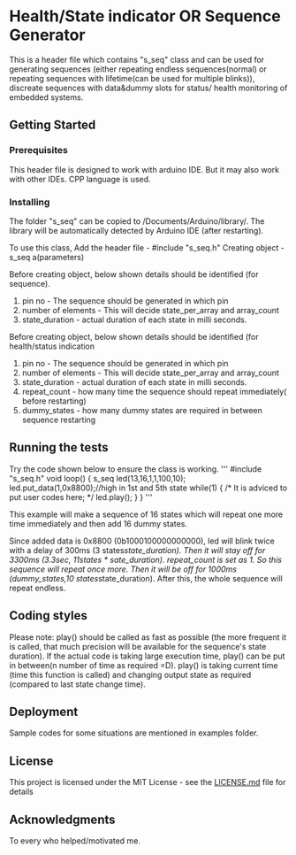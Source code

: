 # Health/State indicator OR Sequence Generator

  This is a header file which contains "s_seq" class and  can be used for generating sequences (either repeating endless sequences(normal) or repeating sequences with lifetime(can be used for multiple blinks)), discreate sequences with data&dummy slots for status/ health monitoring of embedded systems.

## Getting Started

### Prerequisites
  This header file is designed to work with arduino IDE. But it may also work with other IDEs. CPP language is used.

### Installing
  The folder "s_seq" can be copied to <User directory>/Documents/Arduino/library/.
The library will be automatically detected by Arduino IDE (after restarting).

  To use this class,
  Add the header file - #include "s_seq.h" 
  Creating object - s_seq a(parameters)

  Before creating object, below shown details should be identified (for sequence).
1) pin no - The sequence should be generated in which pin
2) number of elements - This will decide state_per_array and array_count
3) state_duration - actual duration of each state in milli seconds.

  Before creating object, below shown details should be identified (for health/status indication
1) pin no - The sequence should be generated in which pin
2) number of elements - This will decide state_per_array and array_count
3) state_duration - actual duration of each state in milli seconds.
4) repeat_count - how many time the sequence should repeat immediately( before restarting)
5) dummy_states - how many dummy states are required in between sequence restarting

## Running the tests

Try the code shown below to ensure the class is working.
'''
#include "s_seq.h"
void loop()
{
  s_seq led(13,16,1,1,100,10);
  led.put_data(1,0x8800);//high in 1st and 5th state
  while(1)
  {
/*     It is adviced to put user codes here;
*/
    led.play();
  }
}
'''

  This example will make a sequence of 16 states which will repeat one more time immediately and then add 16 dummy states.

  Since added data is 0x8800 (0b1000100000000000), led will blink twice with a delay of 300ms (3 states*state_duration). Then it will stay off for 3300ms (3.3sec, 11states * sate_duration). repeat_count is set as 1. So this sequence will repeat once more. Then it will be off for 1000ms (dummy_states,10 states*state_duration).
After this, the whole sequence will repeat endless.

## Coding styles
  Please note: play() should be called as fast as possible (the more frequent it is called, that much precision will be available for the sequence's state duration). If the actual code is taking large execution time, play() can be put in between(n number of time as required =D). play() is taking current time (time this function is called) and changing output state as required (compared to last state change time).

## Deployment

  Sample codes for some situations are mentioned in examples folder.

## License

  This project is licensed under the MIT License - see the [LICENSE.md](LICENSE.md) file for details

## Acknowledgments
  To every who helped/motivated me.


